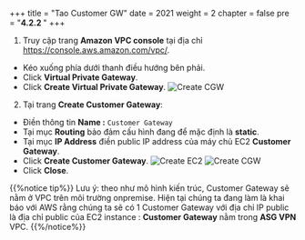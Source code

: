 +++
title = "Tao Customer GW"
date = 2021
weight = 2
chapter = false
pre = "<b>4.2.2 </b>"
+++


1. Truy cập trang **Amazon VPC console** tại địa chỉ https://console.aws.amazon.com/vpc/.
  + Kéo xuống phía dưới thanh điều hướng bên phải.
  + Click **Virtual Private Gateway**.
  + Click **Create Virtual Private Gateway**.
![Create CGW](/images/vpn/create-cgw.png?width=90pc)

2. Tại trang **Create Customer Gateway**:
  + Điền thông tin **Name :** ```Customer Gateway```
  + Tại mục **Routing** bảo đảm cấu hình đang để mặc định là **static**.
  + Tại mục **IP Address** điền public IP address của máy chủ EC2 **Customer Gateway**.
  + Click **Create Customer Gateway**.
![Create EC2](/images/vpn/create-vpnec24.png?width=90pc)
![Create CGW](/images/vpn/create-cgw2.png?width=90pc)
  + Click **Close**.

{{%notice tip%}}
Lưu ý: theo như mô hình kiến trúc, Customer Gateway sẽ nằm ở VPC trên môi trường onpremise. Hiện tại chúng ta đang làm là khai báo với AWS rằng chúng ta sẽ có 1 Customer Gateway với địa chỉ IP public là địa chỉ public của EC2 instance : **Customer Gateway** nằm trong **ASG VPN** VPC.
{{%/notice%}}



